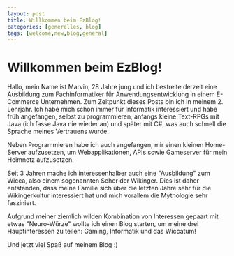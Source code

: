 ```yaml
---
layout: post
title: Willkommen beim EzBlog!
categories: [generelles, blog]
tags: [welcome,new,blog,general]
---
```


# Willkommen beim EzBlog!

Hallo, mein Name ist Marvin, 28 Jahre jung und ich bestreite derzeit eine Ausbildung zum Fachinformatiker
für Anwendungsentwicklung in einem E-Commerce Unternehmen. Zum Zeitpunkt dieses Posts bin ich in
meinem 2. Lehrjahr. Ich habe mich schon immer für Informatik interessiert und habe früh angefangen, selbst
zu programmieren, anfangs kleine Text-RPGs mit Java (ich fasse Java nie wieder an) und später mit C#, was 
auch schnell die Sprache meines Vertrauens wurde. 

Neben Programmieren habe ich auch angefangen, mir einen kleinen Home-Server aufzusetzen, um Webapplikationen,
APIs sowie Gameserver für mein Heimnetz aufzusetzen.

Seit 3 Jahren mache ich interessenhalber auch eine "Ausbildung" zum Wicca, also einem sogenannten Seher 
der Wikinger. Dies ist daher entstanden, dass meine Familie sich über die letzten Jahre sehr für die 
Wikingerkultur interessiert hat und mich vorallem die Mythologie sehr fasziniert.

Aufgrund meiner ziemlich wilden Kombination von Interessen gepaart mit etwas "Neuro-Würze" wollte ich 
einen Blog starten, um meine drei Hauptinteressen zu teilen: Gaming, Informatik und das Wiccatum!

Und jetzt viel Spaß auf meinem Blog :)
